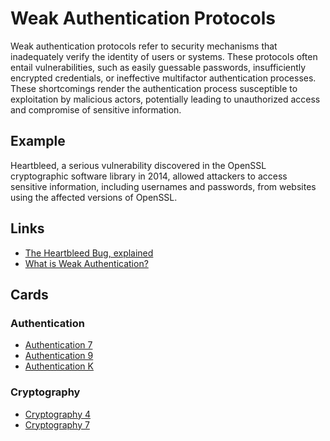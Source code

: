 # Weak Authentication Protocols

Weak authentication protocols refer to security mechanisms that inadequately verify the identity of users or systems. These protocols often entail vulnerabilities, such as easily guessable passwords, insufficiently encrypted credentials, or ineffective multifactor authentication processes. These shortcomings render the authentication process susceptible to exploitation by malicious actors, potentially leading to unauthorized access and compromise of sensitive information.

## Example

Heartbleed, a serious vulnerability discovered in the OpenSSL cryptographic software library in 2014, allowed attackers to access sensitive information, including usernames and passwords, from websites using the affected versions of OpenSSL.

## Links

- [The Heartbleed Bug, explained](https://www.vox.com/2014/6/19/18076318/heartbleed")
- [What is Weak Authentication?](https://affinity-it-security.com/what-is-weak-authentication/)

## Cards

### Authentication

- [Authentication 7](/cards/AT7)
- [Authentication 9](/cards/AT9)
- [Authentication K](/cards/ATK)

### Cryptography

- [Cryptography 4](/cards/CR4)
- [Cryptography 7](/cards/CR7)
